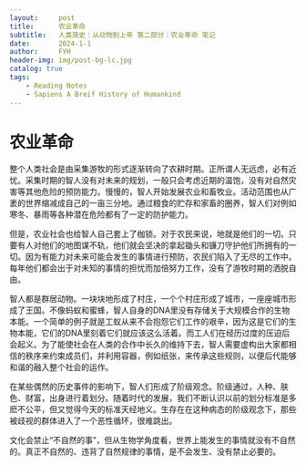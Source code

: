 ```yaml
---
layout:     post
title:      农业革命
subtitle:   人类简史：从动物到上帝 第二部分：农业革命 笔记
date:       2024-1-1
author:     FYH
header-img: img/post-bg-lc.jpg
catalog: true
tags:
    - Reading Notes
    - Sapiens A Breif History of Humankind
---
```


# 农业革命

整个人类社会是由采集游牧的形式逐渐转向了农耕时期。正所谓人无远虑，必有近忧。采集时期的智人没有对未来的规划，一般只会考虑近期的温饱，没有对自然灾害等其他危险的预防能力。慢慢的，智人开始发展农业和畜牧业。活动范围也从广袤的世界缩减成自己的一亩三分地。通过粮食的贮存和家畜的圈养，智人们对例如寒冬、暴雨等各种潜在危险都有了一定的防护能力。

但是，农业社会也给智人自己套上了枷锁。对于农民来说，地就是他们的一切。只要有人对他们的地图谋不轨，他们就会坚决的拿起锄头和镰刀守护他们所拥有的一切。因为有能力对未来可能会发生的事情进行预防，农民们陷入了无尽的工作中。每年他们都会出于对未知的事情的担忧而加倍努力工作，没有了游牧时期的洒脱自由。

智人都是群居动物。一块块地形成了村庄，一个个村庄形成了城市，一座座城市形成了王国。不像蚂蚁和蜜蜂，智人自身的DNA里没有存储关于大规模合作的生物本能。一个简单的例子就是工蚁从来不会抱怨它们工作的艰辛，因为这是它们的生物本能，它们的DNA里刻着它们就应该这么活着。而工人们在经历过度的压迫后会起义。为了能使社会在人类的合作中长久的维持下去，智人需要虚构出大家都相信的秩序来约束成员们，并利用容器，例如纸张，来传承这些规则，以便后代能够和谐的融入整个社会的运作。

在某些偶然的历史事件的影响下，智人们形成了阶级观念。阶级通过，人种、肤色、财富，出身进行着划分。随着时代的发展，我们不断认识以前的划分标准是多麽不公平，但又觉得今天的标准天经地义。生存在在这种病态的阶级观念下，那些被歧视的群体进入了一个恶性循环，很难跳出。

文化会禁止“不自然的事”，但从生物学角度看，世界上能发生的事情就没有不自然的。真正不自然的、违背了自然规律的事情，是不会发生、没有禁止必要的。






